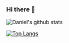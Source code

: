 ### Hi there 👋

![Daniel's github stats](https://github-readme-stats.vercel.app/api?username=compojoom&count_private=true)

[![Top Langs](https://github-readme-stats.vercel.app/api/top-langs/?username=compojoom&layout=compact)](https://github.com/anuraghazra/github-readme-stats)
<!--
**compojoom/compojoom** is a ✨ _special_ ✨ repository because its `README.md` (this file) appears on your GitHub profile.

Here are some ideas to get you started:

- 🔭 I’m currently working on ...
- 🌱 I’m currently learning ...
- 👯 I’m looking to collaborate on ...
- 🤔 I’m looking for help with ...
- 💬 Ask me about ...
- 📫 How to reach me: ...
- 😄 Pronouns: ...
- ⚡ Fun fact: ...
-->
